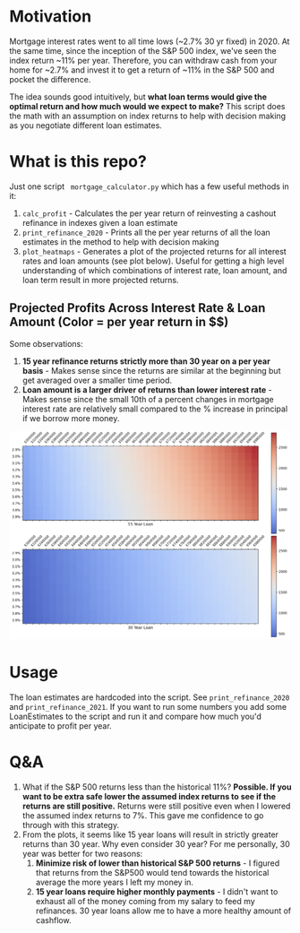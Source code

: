 # Motivation
Mortgage interest rates went to all time lows (~2.7% 30 yr fixed) in 2020. At the same time, since the inception of the S&P 500 index, we've seen the index return ~11% per year. Therefore, you can withdraw cash from your home for ~2.7% and invest it to get a return of ~11% in the S&P 500 and pocket the difference.

The idea sounds good intuitively, but **what loan terms would give the optimal return and how much would we expect to make?** This script does the math with an assumption on index returns to help with decision making as you negotiate different loan estimates.

# What is this repo?
Just one script ``` mortgage_calculator.py``` which has a few useful methods in it:
1. ```calc_profit``` - Calculates the per year return of reinvesting a cashout refinance in indexes given a loan estimate
2. ```print_refinance_2020``` - Prints all the per year returns of all the loan estimates in the method to help with decision making
3. ```plot_heatmaps``` - Generates a plot of the projected returns for all interest rates and loan amounts (see plot below). Useful for getting a high level understanding of which combinations of interest rate, loan amount, and loan term result in more projected returns.

## Projected Profits Across Interest Rate & Loan Amount (Color = per year return in $$)
Some observations:
1. **15 year refinance returns strictly more than 30 year on a per year basis** -  Makes sense since the returns are similar at the beginning but get averaged over a smaller time period.
2. **Loan amount is a larger driver of returns than lower interest rate** - Makes sense since the small 10th of a percent changes in mortgage interest rate are relatively small compared to the % increase in principal if we borrow more money.
<img src=heatmaps.png>

# Usage
The loan estimates are hardcoded into the script. See ```print_refinance_2020``` and ```print_refinance_2021```. If you want to run some numbers you add some LoanEstimates to the script and run it and compare how much you'd anticipate to profit per year.

# Q&A
1. What if the S&P 500 returns less than the historical 11%? **Possible. If you want to be extra safe lower the assumed index returns to see if the returns are still positive.** Returns were still positive even when I lowered the assumed index returns to 7%. This gave me confidence to go through with this strategy.
2. From the plots, it seems like 15 year loans will result in strictly greater returns than 30 year. Why even consider 30 year? For me personally, 30 year was better for two reasons:
    1. **Minimize risk of lower than historical S&P 500 returns** - I figured that returns from the S&P500 would tend towards the historical average the more years I left my money in.
    2. **15 year loans require higher monthly payments** - I didn't want to exhaust all of the money coming from my salary to feed my refinances. 30 year loans allow me to have a more healthy amount of cashflow.

